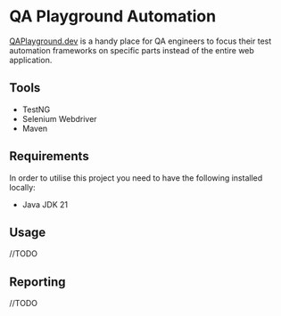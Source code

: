 # QA Playground Automation 
[QAPlayground.dev](https://qaplayground.dev/) is a handy place for QA engineers to focus their test automation frameworks on specific parts instead of the entire web application.

## Tools

* TestNG
* Selenium Webdriver
* Maven

## Requirements

In order to utilise this project you need to have the following installed locally:

* Java JDK 21

## Usage
//TODO

## Reporting
//TODO